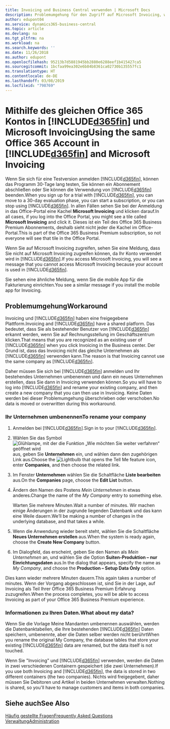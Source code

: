 ```yaml
---
title: Invoicing und Business Central verwenden | Microsoft Docs
description: Problemumgehung für den Zugriff auf Microsoft Invoicing, wenn Sie sich für Dynamics 365 Business Central registriert haben.
author: edupont04
ms.service: dynamics365-business-central
ms.topic: article
ms.devlang: na
ms.tgt_pltfrm: na
ms.workload: na
ms.search.keywords: ''
ms.date: 11/26/2018
ms.author: edupont
ms.openlocfilehash: 95213b7d5881945bb2880e6288eef1b415427ca5
ms.sourcegitcommit: 1bcfaa99ea302e6b84b8361ca02730b135557fc1
ms.translationtype: HT
ms.contentlocale: de-DE
ms.lasthandoff: 03/08/2019
ms.locfileid: "798769"
---
```

# <a name="using-the-same-office-365-account-in-included365finincludesd365finlongmdmd-and-microsoft-invoicing"></a><span data-ttu-id="e20cb-103">Mithilfe des gleichen Office 365 Kontos in [!INCLUDE[d365fin](includes/d365fin_long_md.md)] und Microsoft Invoicing</span><span class="sxs-lookup"><span data-stu-id="e20cb-103">Using the same Office 365 Account in [!INCLUDE[d365fin](includes/d365fin_long_md.md)] and Microsoft Invoicing</span></span>
<span data-ttu-id="e20cb-104">Wenn Sie sich für eine Testversion anmelden [!INCLUDE[d365fin](includes/d365fin_md.md)], können das Programm 30-Tage lang testen, Sie können ein Abonnement abschließen oder Sie können die Verwendung von [!INCLUDE[d365fin](includes/d365fin_md.md)] beenden.</span><span class="sxs-lookup"><span data-stu-id="e20cb-104">When you sign up for a trial with [!INCLUDE[d365fin](includes/d365fin_md.md)], you can move to a 30-day evaluation phase, you can start a subscription, or you can stop using [!INCLUDE[d365fin](includes/d365fin_md.md)].</span></span> <span data-ttu-id="e20cb-105">In allen Fällen sehen Sie bei der Anmeldung in das Office-Portal eine Kachel **Microsoft Invoicing** und klicken darauf.</span><span class="sxs-lookup"><span data-stu-id="e20cb-105">In all cases, if you log into the Office Portal, you might see a tile called **Microsoft Invoicing** and click it.</span></span> <span data-ttu-id="e20cb-106">Dieses ist ein Teil des Office 365 Business Premium Abonnements, deshalb sieht nicht jeder die Kachel im Office-Portal.</span><span class="sxs-lookup"><span data-stu-id="e20cb-106">This is part of the Office 365 Business Premium subscription, so not everyone will see that tile in the Office Portal.</span></span>  

<span data-ttu-id="e20cb-107">Wenn Sie auf Microsoft Invoicing zugreifen, sehen Sie eine Meldung, dass Sie nicht auf Microsoft Invoicing zugreifen können, da Ihr Konto verwendet wird in [!INCLUDE[d365fin](includes/d365fin_md.md)].</span><span class="sxs-lookup"><span data-stu-id="e20cb-107">If you access Microsoft Invoicing, you will see a message that you cannot access Microsoft Invoicing because your account is used in [!INCLUDE[d365fin](includes/d365fin_md.md)].</span></span>  

<span data-ttu-id="e20cb-108">Sie sehen eine ähnliche Meldung, wenn Sie die mobile App für die Fakturierung einrichten.</span><span class="sxs-lookup"><span data-stu-id="e20cb-108">You see a similar message if you install the mobile app for Invoicing.</span></span>  

## <a name="workaround"></a><span data-ttu-id="e20cb-109">Problemumgehung</span><span class="sxs-lookup"><span data-stu-id="e20cb-109">Workaround</span></span>
<span data-ttu-id="e20cb-110">Invoicing und [!INCLUDE[d365fin](includes/d365fin_md.md)] haben eine freigegebene Plattform.</span><span class="sxs-lookup"><span data-stu-id="e20cb-110">Invoicing and [!INCLUDE[d365fin](includes/d365fin_md.md)] have a shared platform.</span></span> <span data-ttu-id="e20cb-111">Das bedeutet, dass Sie als bestehender Benutzer von [!INCLUDE[d365fin](includes/d365fin_md.md)] erkannt werden, wenn Sie auf Rechnungsstellung im Geschäftszentrum klicken.</span><span class="sxs-lookup"><span data-stu-id="e20cb-111">That means that you are recognized as an existing user of [!INCLUDE[d365fin](includes/d365fin_md.md)] when you click Invoicing in the Business center.</span></span> <span data-ttu-id="e20cb-112">Der Grund ist, dass das Invoicing nicht das gleiche Unternehmen als [!INCLUDE[d365fin](includes/d365fin_md.md)] verwenden kann.</span><span class="sxs-lookup"><span data-stu-id="e20cb-112">The reason is that Invoicing cannot use the same company as [!INCLUDE[d365fin](includes/d365fin_md.md)].</span></span>  

<span data-ttu-id="e20cb-113">Daher müssen Sie sich bei [!INCLUDE[d365fin](includes/d365fin_md.md)] anmelden und Ihr bestehendes Unternehmen umbenennen und dann ein neues Unternehmen erstellen, dass Sie dann in Invoicing verwenden können.</span><span class="sxs-lookup"><span data-stu-id="e20cb-113">So you will have to log into [!INCLUDE[d365fin](includes/d365fin_md.md)] and rename your existing company, and then create a new company that you can then use in Invoicing.</span></span> <span data-ttu-id="e20cb-114">Keine Daten werden bei dieser Problemumgehung überschrieben oder verschoben.</span><span class="sxs-lookup"><span data-stu-id="e20cb-114">No data is moved or overwritten during this workaround.</span></span>

### <a name="to-rename-your-company"></a><span data-ttu-id="e20cb-115">Ihr Unternehmen umbenennen</span><span class="sxs-lookup"><span data-stu-id="e20cb-115">To rename your company</span></span>
1.  <span data-ttu-id="e20cb-116">Anmelden bei [!INCLUDE[d365fin](includes/d365fin_md.md)].</span><span class="sxs-lookup"><span data-stu-id="e20cb-116">Sign in to your [!INCLUDE[d365fin](includes/d365fin_md.md)].</span></span>  
2.  <span data-ttu-id="e20cb-117">Wählen Sie das Symbol ![Glühlampe, mit der die Funktion „Wie möchten Sie weiter verfahren“ geöffnet wird](media/ui-search/search_small.png "Wie möchten Sie weiter verfahren?") aus, geben Sie **Unternehmen** ein, und wählen dann den zugehörigen Link aus.</span><span class="sxs-lookup"><span data-stu-id="e20cb-117">Choose the ![Lightbulb that opens the Tell Me feature](media/ui-search/search_small.png "Tell me what you want to do") icon, enter **Companies**, and then choose the related link.</span></span>  
3.  <span data-ttu-id="e20cb-118">Im Fenster **Unternehmen** wählen Sie die Schaltfläche **Liste bearbeiten** aus.</span><span class="sxs-lookup"><span data-stu-id="e20cb-118">On the **Companies** page, choose the **Edit List** button.</span></span>  
4.  <span data-ttu-id="e20cb-119">Ändern den Namen des Postens *Mein Unternehmen* in etwas anderes.</span><span class="sxs-lookup"><span data-stu-id="e20cb-119">Change the name of the *My Company* entry to something else.</span></span>  

    <span data-ttu-id="e20cb-120">Warten Sie mehrere Minuten.</span><span class="sxs-lookup"><span data-stu-id="e20cb-120">Wait a number of minutes.</span></span> <span data-ttu-id="e20cb-121">Wir machen einige Änderungen in der zugrunde liegenden Datenbank und das kann eine Weile dauern.</span><span class="sxs-lookup"><span data-stu-id="e20cb-121">We’ll be making a number of changes in the underlying database, and that takes a while.</span></span>
5.  <span data-ttu-id="e20cb-122">Wenn die Anwendung wieder bereit steht, wählen Sie die Schaltfläche **Neues Unternehmen erstellen** aus.</span><span class="sxs-lookup"><span data-stu-id="e20cb-122">When the system is ready again, choose the **Create New Company** button.</span></span>  
6.  <span data-ttu-id="e20cb-123">Im Dialogfeld, das erscheint, geben Sie den Namen als *Mein Unternehmen* an, und wählen Sie die Option **Suiten-Produktion – nur Einrichtungsdaten** aus.</span><span class="sxs-lookup"><span data-stu-id="e20cb-123">In the dialog that appears, specify the name as *My Company*, and choose the **Production – Setup Data Only** option.</span></span>  

<span data-ttu-id="e20cb-124">Dies kann wieder mehrere Minuten dauern.</span><span class="sxs-lookup"><span data-stu-id="e20cb-124">This again takes a number of minutes.</span></span> <span data-ttu-id="e20cb-125">Wenn der Vorgang abgeschlossen ist, sind Sie in der Lage, auf Invoicing als Teil Ihrer Office 365 Business Premium Erfahrung zuzugreifen.</span><span class="sxs-lookup"><span data-stu-id="e20cb-125">When the process completes, you will be able to access Invoicing as part of your Office 365 Business Premium experience.</span></span>  

### <a name="what-about-my-data"></a><span data-ttu-id="e20cb-126">Informationen zu Ihren Daten.</span><span class="sxs-lookup"><span data-stu-id="e20cb-126">What about my data?</span></span>
<span data-ttu-id="e20cb-127">Wenn Sie die Vorlage Meine Mandanten umbenennen auswählen, werden die Datenbanktabellen, die Ihre bestehenden [!INCLUDE[d365fin](includes/d365fin_md.md)] Daten speichern, umbenennte, aber die Daten selber werden nicht berührt</span><span class="sxs-lookup"><span data-stu-id="e20cb-127">When you rename the original My Company, the database tables that store your existing [!INCLUDE[d365fin](includes/d365fin_md.md)] data are renamed, but the data itself is not touched.</span></span>  

<span data-ttu-id="e20cb-128">Wenn Sie "Invoicing" und [!INCLUDE[d365fin](includes/d365fin_md.md)] verwenden, werden die Daten in zwei verschiedenen Containern gespeichert (die zwei Unternehmen).</span><span class="sxs-lookup"><span data-stu-id="e20cb-128">If you use both Invoicing and [!INCLUDE[d365fin](includes/d365fin_md.md)], the data is stored in two different containers (the two companies).</span></span> <span data-ttu-id="e20cb-129">Nichts wird freigegebent, daher müssen Sie Debitoren und Artikel in beiden Unternehmen verwalten.</span><span class="sxs-lookup"><span data-stu-id="e20cb-129">Nothing is shared, so you'll have to manage customers and items in both companies.</span></span>  

## <a name="see-also"></a><span data-ttu-id="e20cb-130">Siehe auch</span><span class="sxs-lookup"><span data-stu-id="e20cb-130">See Also</span></span>
[<span data-ttu-id="e20cb-131">Häufig gestellte Fragen</span><span class="sxs-lookup"><span data-stu-id="e20cb-131">Frequently Asked Questions</span></span>](across-faq.md)  
[<span data-ttu-id="e20cb-132">Verwaltung</span><span class="sxs-lookup"><span data-stu-id="e20cb-132">Administration</span></span>](admin-setup-and-administration.md)  
